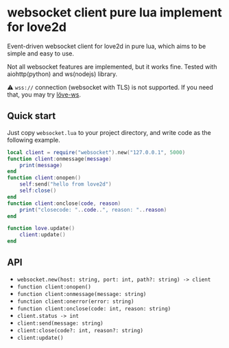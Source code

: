 # websocket client pure lua implement for love2d

Event-driven websocket client for love2d in pure lua, which aims to be simple and easy to use.

Not all websocket features are implemented, but it works fine. Tested with aiohttp(python) and ws(nodejs) library.

⚠️ `wss://` connection (websocket with TLS) is not supported. If you need that, you may try [löve-ws](https://github.com/holywyvern/love-ws).

## Quick start
Just copy `websocket.lua` to your project directory, and write code as the following example.

```lua
local client = require("websocket").new("127.0.0.1", 5000)
function client:onmessage(message)
    print(message)
end
function client:onopen()
    self:send("hello from love2d")
    self:close()
end
function client:onclose(code, reason)
    print("closecode: "..code..", reason: "..reason)
end

function love.update()
    client:update()
end
```

## API
* `websocket.new(host: string, port: int, path?: string) -> client`
* `function client:onopen()`
* `function client:onmessage(message: string)`
* `function client:onerror(error: string)`
* `function client:onclose(code: int, reason: string)`
* `client.status -> int`
* `client:send(message: string)`
* `client:close(code?: int, reason?: string)`
* `client:update()`
